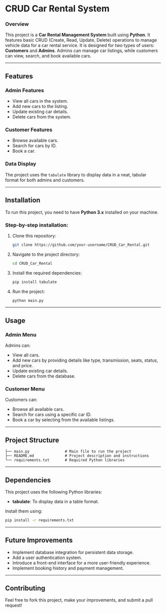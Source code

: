 # CRUD Car Rental System

### Overview

This project is a **Car Rental Management System** built using **Python**. It features basic CRUD (Create, Read, Update, Delete) operations to manage vehicle data for a car rental service. It is designed for two types of users: **Customers** and **Admins**. Admins can manage car listings, while customers can view, search, and book available cars.

---

## Features

### Admin Features
- View all cars in the system.
- Add new cars to the listing.
- Update existing car details.
- Delete cars from the system.

### Customer Features
- Browse available cars.
- Search for cars by ID.
- Book a car.

### Data Display
The project uses the `tabulate` library to display data in a neat, tabular format for both admins and customers.

---

## Installation

To run this project, you need to have **Python 3.x** installed on your machine.

### Step-by-step installation:

1. Clone this repository:
    ```bash
    git clone https://github.com/your-username/CRUD_Car_Rental.git
    ```

2. Navigate to the project directory:
    ```bash
    cd CRUD_Car_Rental
    ```

3. Install the required dependencies:
    ```bash
    pip install tabulate
    ```

4. Run the project:
    ```bash
    python main.py
    ```

---

## Usage

### Admin Menu

Admins can:
- View all cars.
- Add new cars by providing details like type, transmission, seats, status, and price.
- Update existing car details.
- Delete cars from the database.

### Customer Menu

Customers can:
- Browse all available cars.
- Search for cars using a specific car ID.
- Book a car by selecting from the available listings.

---

## Project Structure

```
├── main.py                # Main file to run the project
├── README.md              # Project description and instructions
└── requirements.txt       # Required Python libraries
```

---

## Dependencies

This project uses the following Python libraries:

- **tabulate**: To display data in a table format.
  
Install them using:
```bash
pip install -r requirements.txt
```

---

## Future Improvements

- Implement database integration for persistent data storage.
- Add a user authentication system.
- Introduce a front-end interface for a more user-friendly experience.
- Implement booking history and payment management.

---

## Contributing

Feel free to fork this project, make your improvements, and submit a pull request!

